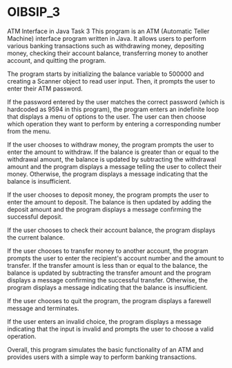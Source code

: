 # OIBSIP_3
ATM Interface in Java Task 3
This program is an ATM (Automatic Teller Machine) interface program written in Java. It allows users to perform various banking transactions such as withdrawing money, depositing money, checking their account balance, transferring money to another account, and quitting the program.

The program starts by initializing the balance variable to 500000 and creating a Scanner object to read user input. Then, it prompts the user to enter their ATM password.

If the password entered by the user matches the correct password (which is hardcoded as 9594 in this program), the program enters an indefinite loop that displays a menu of options to the user. The user can then choose which operation they want to perform by entering a corresponding number from the menu.

If the user chooses to withdraw money, the program prompts the user to enter the amount to withdraw. If the balance is greater than or equal to the withdrawal amount, the balance is updated by subtracting the withdrawal amount and the program displays a message telling the user to collect their money. Otherwise, the program displays a message indicating that the balance is insufficient.

If the user chooses to deposit money, the program prompts the user to enter the amount to deposit. The balance is then updated by adding the deposit amount and the program displays a message confirming the successful deposit.

If the user chooses to check their account balance, the program displays the current balance.

If the user chooses to transfer money to another account, the program prompts the user to enter the recipient's account number and the amount to transfer. If the transfer amount is less than or equal to the balance, the balance is updated by subtracting the transfer amount and the program displays a message confirming the successful transfer. Otherwise, the program displays a message indicating that the balance is insufficient.

If the user chooses to quit the program, the program displays a farewell message and terminates.

If the user enters an invalid choice, the program displays a message indicating that the input is invalid and prompts the user to choose a valid operation.

Overall, this program simulates the basic functionality of an ATM and provides users with a simple way to perform banking transactions.
